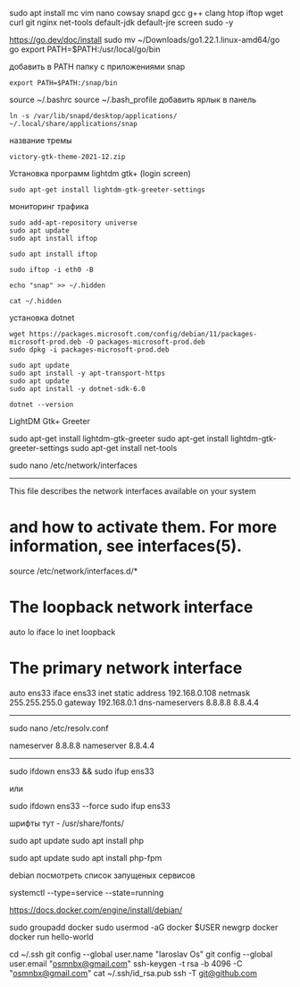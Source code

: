 sudo apt install mc vim nano cowsay snapd gcc g++ clang htop iftop wget curl git nginx net-tools default-jdk default-jre screen sudo -y


https://go.dev/doc/install
sudo mv ~/Downloads/go1.22.1.linux-amd64/go go
export PATH=$PATH:/usr/local/go/bin



добавить в PATH папку с приложениями snap
```
export PATH=$PATH:/snap/bin
```

source ~/.bashrc
source ~/.bash_profile
добавить ярлык в панель
```
ln -s /var/lib/snapd/desktop/applications/ ~/.local/share/applications/snap
```


название тремы
```
victory-gtk-theme-2021-12.zip
```

Установка программ lightdm gtk+ (login screen)
```
sudo apt-get install lightdm-gtk-greeter-settings
```


мониторинг трафика
```
sudo add-apt-repository universe
sudo apt update
sudo apt install iftop
```
```
sudo apt install iftop
```
```
sudo iftop -i eth0 -B
```

```
echo "snap" >> ~/.hidden
```
```
cat ~/.hidden
```

установка dotnet
```
wget https://packages.microsoft.com/config/debian/11/packages-microsoft-prod.deb -O packages-microsoft-prod.deb
sudo dpkg -i packages-microsoft-prod.deb

sudo apt update
sudo apt install -y apt-transport-https
sudo apt update
sudo apt install -y dotnet-sdk-6.0

dotnet --version
```



LightDM Gtk+ Greeter

sudo apt-get install lightdm-gtk-greeter
sudo apt-get install lightdm-gtk-greeter-settings
sudo apt-get install net-tools

sudo nano /etc/network/interfaces

------------------------------------------------------------------------

This file describes the network interfaces available on your system
# and how to activate them. For more information, see interfaces(5).

source /etc/network/interfaces.d/*

# The loopback network interface
auto lo
iface lo inet loopback

# The primary network interface
auto ens33
iface ens33 inet static
    address 192.168.0.108
    netmask 255.255.255.0
    gateway 192.168.0.1
    dns-nameservers 8.8.8.8 8.8.4.4

------------------------------------------------------------------------

sudo nano /etc/resolv.conf

nameserver 8.8.8.8
nameserver 8.8.4.4

------------------------------------------------------------------------

sudo ifdown ens33 && sudo ifup ens33

или 

sudo ifdown ens33 --force
sudo ifup ens33




шрифты тут - /usr/share/fonts/




sudo apt update
sudo apt install php


sudo apt update
sudo apt install php-fpm


debian посмотреть список запущеных сервисов

systemctl --type=service --state=running


https://docs.docker.com/engine/install/debian/

sudo groupadd docker
sudo usermod -aG docker $USER
newgrp docker
docker run hello-world

cd ~/.ssh
git config --global user.name "Iaroslav Os"
git config --global user.email "osmnbx@gmail.com"
ssh-keygen -t rsa -b 4096 -C "osmnbx@gmail.com"
cat ~/.ssh/id_rsa.pub
ssh -T git@github.com